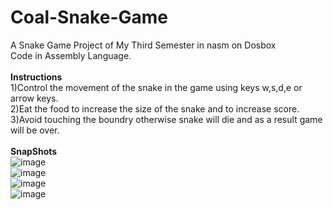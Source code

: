 # Coal-Snake-Game
A Snake Game Project of My Third Semester in nasm on Dosbox
<br>
Code in Assembly Language.
<br>
<b>
<br>
Instructions
</b>
<br>
1)Control the movement of the snake in the game using keys w,s,d,e or arrow keys.
<br>
2)Eat the food to increase the size of the snake and to increase score.
<br>
3)Avoid touching the boundry otherwise snake will die and as a result game will be over.
<br>
<b>
<br>
SnapShots
</b>
<br>
![image](https://github.com/SidrahMalik/Coal-Snake-Game/assets/158201665/89e27242-a144-412e-8742-3dc64668ca18)
<br>
![image](https://github.com/SidrahMalik/Coal-Snake-Game/assets/158201665/a791c12d-1c9a-486b-9a19-5cd84672f825)
<br>
![image](https://github.com/SidrahMalik/Coal-Snake-Game/assets/158201665/ac276012-df6d-438b-bcf0-f4e90ed2f3db)
<br>
![image](https://github.com/SidrahMalik/Coal-Snake-Game/assets/158201665/4b02f6e1-62a7-4e7c-ae38-2046216e0e7c)






